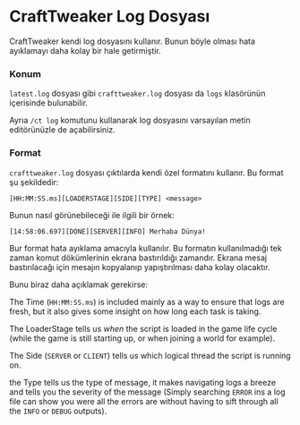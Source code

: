 # CraftTweaker Log Dosyası

CraftTweaker kendi log dosyasını kullanır. Bunun böyle olması hata ayıklamayı daha kolay bir hale getirmiştir.

### Konum

`latest.log` dosyası gibi `crafttweaker.log` dosyası da `logs` klasörünün içerisinde bulunabilir.

Ayrıa `/ct log` komutunu kullanarak log dosyasını varsayılan metin editörünüzle de açabilirsiniz.


### Format
`crafttweaker.log` dosyası çıktılarda kendi özel formatını kullanır. Bu format şu şekildedir:

```plaintext
[HH:MM:SS.ms][LOADERSTAGE][SIDE][TYPE] <message>
```

Bunun nasıl görünebileceği ile ilgili bir örnek:

```plaintext
[14:58:06.697][DONE][SERVER][INFO] Merhaba Dünya!
```

Bur format hata ayıklama amacıyla kullanılır. Bu formatın kullanılmadığı tek zaman komut dökümlerinin ekrana bastırıldığı zamandır. Ekrana mesaj bastırılacağı için mesajın kopyalanıp yapıştırılması daha kolay olacaktır.


Bunu biraz daha açıklamak gerekirse:

The Time (`HH:MM:SS.ms`) is included mainly as a way to ensure that logs are fresh, but it also gives some insight on how long each task is taking.

The LoaderStage tells us *when* the script is loaded in the game life cycle (while the game is still starting up, or when joining a world for example).

The Side (`SERVER` or `CLIENT`) tells us which logical thread the script is running on.

the Type tells us the type of message, it makes navigating logs a breeze and tells you the severity of the message (Simply searching `ERROR` ins a log file can show you were all the errors are without having to sift through all the `INFO` or `DEBUG` outputs).